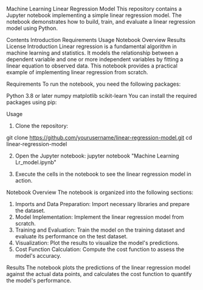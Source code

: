 Machine Learning Linear Regression Model
This repository contains a Jupyter notebook implementing a simple linear regression model. The notebook demonstrates how to build, train, and evaluate a linear regression model using Python.

Contents
Introduction
Requirements
Usage
Notebook Overview
Results
License
Introduction
Linear regression is a fundamental algorithm in machine learning and statistics. It models the relationship between a dependent variable and one or more independent variables by fitting a linear equation to observed data. This notebook provides a practical example of implementing linear regression from scratch.

Requirements
To run the notebook, you need the following packages:

Python 3.8 or later
numpy
matplotlib
scikit-learn
You can install the required packages using pip:

Usage
1. Clone the repository:

git clone https://github.com/yourusername/linear-regression-model.git
cd linear-regression-model

2. Open the Jupyter notebook:
jupyter notebook "Machine Learning Lr_model.ipynb"

3. Execute the cells in the notebook to see the linear regression model in action.

Notebook Overview
The notebook is organized into the following sections:

1. Imports and Data Preparation: Import necessary libraries and prepare the dataset.
2. Model Implementation: Implement the linear regression model from scratch.
3. Training and Evaluation: Train the model on the training dataset and evaluate its performance on the test dataset.
4. Visualization: Plot the results to visualize the model's predictions.
5. Cost Function Calculation: Compute the cost function to assess the model's accuracy.

Results
The notebook plots the predictions of the linear regression model against the actual data points, and calculates the cost function to quantify the model's performance.
